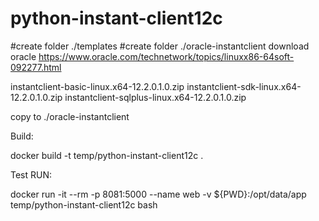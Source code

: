 # python-instant-client12c

#create folder ./templates
#create folder ./oracle-instantclient
download oracle https://www.oracle.com/technetwork/topics/linuxx86-64soft-092277.html

instantclient-basic-linux.x64-12.2.0.1.0.zip
instantclient-sdk-linux.x64-12.2.0.1.0.zip
instantclient-sqlplus-linux.x64-12.2.0.1.0.zip

copy to ./oracle-instantclient

Build:

docker build -t temp/python-instant-client12c .


Test RUN: 

docker run -it --rm -p 8081:5000 --name web -v ${PWD}:/opt/data/app temp/python-instant-client12c bash
